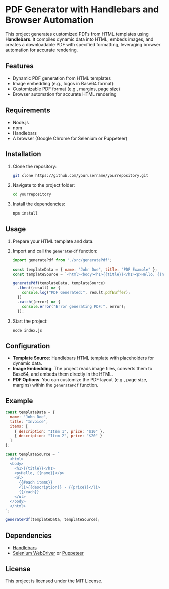 
# PDF Generator with Handlebars and Browser Automation

This project generates customized PDFs from HTML templates using **Handlebars**. It compiles dynamic data into HTML, embeds images, and creates a downloadable PDF with specified formatting, leveraging browser automation for accurate rendering.

## Features

- Dynamic PDF generation from HTML templates
- Image embedding (e.g., logos in Base64 format)
- Customizable PDF format (e.g., margins, page size)
- Browser automation for accurate HTML rendering

## Requirements

- Node.js
- npm
- Handlebars
- A browser (Google Chrome for Selenium or Puppeteer)

## Installation

1. Clone the repository:

   ```bash
   git clone https://github.com/yourusername/yourrepository.git
   ```

2. Navigate to the project folder:

   ```bash
   cd yourrepository
   ```

3. Install the dependencies:

   ```bash
   npm install
   ```

## Usage

1. Prepare your HTML template and data.

2. Import and call the `generatePdf` function:

   ```javascript
   import generatePdf from './src/generatePdf';

   const templateData = { name: "John Doe", title: "PDF Example" };
   const templateSource = `<html><body><h1>{{title}}</h1><p>Hello, {{name}}</p></body></html>`;

   generatePdf(templateData, templateSource)
     .then((result) => {
       console.log("PDF Generated:", result.pdfBuffer);
     })
     .catch((error) => {
       console.error("Error generating PDF:", error);
     });
   ```

3. Start the project:

   ```bash
   node index.js
   ```

## Configuration

- **Template Source**: Handlebars HTML template with placeholders for dynamic data.
- **Image Embedding**: The project reads image files, converts them to Base64, and embeds them directly in the HTML.
- **PDF Options**: You can customize the PDF layout (e.g., page size, margins) within the `generatePdf` function.

## Example

```javascript
const templateData = {
  name: "John Doe",
  title: "Invoice",
  items: [
    { description: "Item 1", price: "$10" },
    { description: "Item 2", price: "$20" }
  ]
};

const templateSource = `
  <html>
  <body>
    <h1>{{title}}</h1>
    <p>Hello, {{name}}</p>
    <ul>
      {{#each items}}
      <li>{{description}} - {{price}}</li>
      {{/each}}
    </ul>
  </body>
  </html>
`;

generatePdf(templateData, templateSource);
```

## Dependencies

- [Handlebars](https://handlebarsjs.com/)
- [Selenium WebDriver](https://www.npmjs.com/package/selenium-webdriver) or [Puppeteer](https://www.npmjs.com/package/puppeteer)

## License

This project is licensed under the MIT License.
